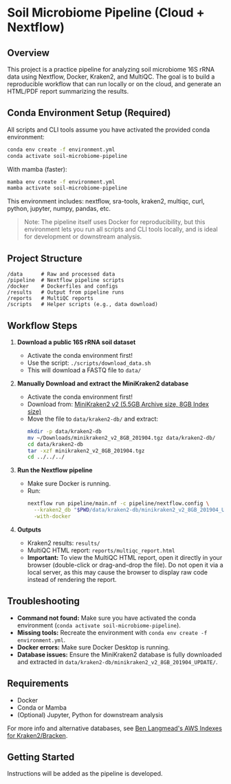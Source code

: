 # Soil Microbiome Pipeline (Cloud + Nextflow)

## Overview
This project is a practice pipeline for analyzing soil microbiome 16S rRNA data using Nextflow, Docker, Kraken2, and MultiQC. The goal is to build a reproducible workflow that can run locally or on the cloud, and generate an HTML/PDF report summarizing the results.

## Conda Environment Setup (Required)

All scripts and CLI tools assume you have activated the provided conda environment:

```bash
conda env create -f environment.yml
conda activate soil-microbiome-pipeline
```

With mamba (faster):
```bash
mamba env create -f environment.yml
mamba activate soil-microbiome-pipeline
```

This environment includes: nextflow, sra-tools, kraken2, multiqc, curl, python, jupyter, numpy, pandas, etc.

> Note: The pipeline itself uses Docker for reproducibility, but this environment lets you run all scripts and CLI tools locally, and is ideal for development or downstream analysis.

## Project Structure

```
/data      # Raw and processed data
/pipeline  # Nextflow pipeline scripts
/docker    # Dockerfiles and configs
/results   # Output from pipeline runs
/reports   # MultiQC reports
/scripts   # Helper scripts (e.g., data download)
```

## Workflow Steps

1. **Download a public 16S rRNA soil dataset**
   - Activate the conda environment first!
   - Use the script: `./scripts/download_data.sh`
   - This will download a FASTQ file to `data/`

2. **Manually Download and extract the MiniKraken2 database**
   - Activate the conda environment first!
   - Download from: [MiniKraken2 v2 (5.5GB Archive size, 8GB Index size)](https://genome-idx.s3.amazonaws.com/kraken/minikraken2%5Fv2%5F8GB%5F201904.tgz)
   - Move the file to `data/kraken2-db/` and extract:
     ```bash
     mkdir -p data/kraken2-db
     mv ~/Downloads/minikraken2_v2_8GB_201904.tgz data/kraken2-db/
     cd data/kraken2-db
     tar -xzf minikraken2_v2_8GB_201904.tgz
     cd ../../../
     ```

3. **Run the Nextflow pipeline**
   - Make sure Docker is running.
   - Run:
     ```bash
     nextflow run pipeline/main.nf -c pipeline/nextflow.config \
       --kraken2_db "$PWD/data/kraken2-db/minikraken2_v2_8GB_201904_UPDATE" \
       -with-docker
     ```

4. **Outputs**
   - Kraken2 results: `results/`
   - MultiQC HTML report: `reports/multiqc_report.html`
   - **Important:** To view the MultiQC HTML report, open it directly in your browser (double-click or drag-and-drop the file). Do not open it via a local server, as this may cause the browser to display raw code instead of rendering the report.

## Troubleshooting
- **Command not found:** Make sure you have activated the conda environment (`conda activate soil-microbiome-pipeline`).
- **Missing tools:** Recreate the environment with `conda env create -f environment.yml`.
- **Docker errors:** Make sure Docker Desktop is running.
- **Database issues:** Ensure the MiniKraken2 database is fully downloaded and extracted in `data/kraken2-db/minikraken2_v2_8GB_201904_UPDATE/`.

## Requirements
- Docker
- Conda or Mamba
- (Optional) Jupyter, Python for downstream analysis

For more info and alternative databases, see [Ben Langmead's AWS Indexes for Kraken2/Bracken](https://benlangmead.github.io/aws-indexes/k2).

## Getting Started
Instructions will be added as the pipeline is developed.
